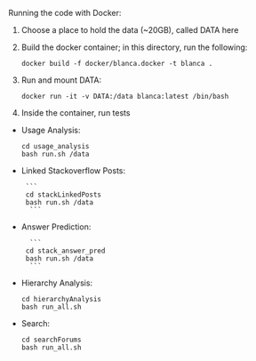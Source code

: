 Running the code with Docker:

1) Choose a place to hold the data (~20GB), called DATA here

2) Build the docker container;  in this directory, run the following:

       docker build -f docker/blanca.docker -t blanca . 

3) Run and mount DATA:

       docker run -it -v DATA:/data blanca:latest /bin/bash

4) Inside the container, run tests

 - Usage Analysis:

     ```
    cd usage_analysis
    bash run.sh /data
    ```
    
 - Linked Stackoverflow Posts:
        
        ```
        cd stackLinkedPosts
        bash run.sh /data
         ```

 - Answer Prediction:
 
         ```
        cd stack_answer_pred
        bash run.sh /data
         ```
 - Hierarchy Analysis:

     ```
    cd hierarchyAnalysis
    bash run_all.sh 
    ```

 - Search:
 
    ```
    cd searchForums
    bash run_all.sh 
    ```
 
